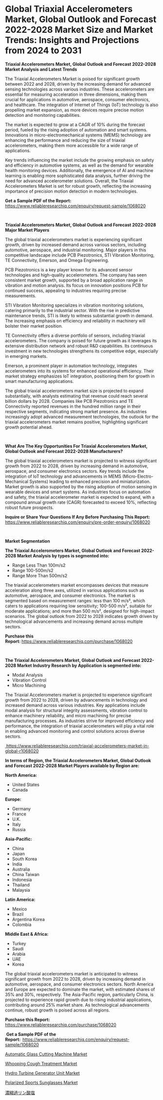 <p><h1>Global Triaxial Accelerometers Market, Global Outlook and Forecast 2022-2028 Market Size and Market Trends: Insights and Projections from 2024 to 2031</h1></p><p><strong>Triaxial Accelerometers Market, Global Outlook and Forecast 2022-2028 Market Analysis and Latest Trends</strong></p>
<p><p>The Triaxial Accelerometers Market is poised for significant growth between 2022 and 2028, driven by the increasing demand for advanced sensing technologies across various industries. These accelerometers are essential for measuring acceleration in three dimensions, making them crucial for applications in automotive, aerospace, consumer electronics, and healthcare. The integration of Internet of Things (IoT) technology is also propelling market expansion, as more devices require precise motion detection and monitoring capabilities.</p><p>The market is expected to grow at a CAGR of 10% during the forecast period, fueled by the rising adoption of automation and smart systems. Innovations in micro-electromechanical systems (MEMS) technology are enhancing the performance and reducing the size of triaxial accelerometers, making them more accessible for a wide range of applications.</p><p>Key trends influencing the market include the growing emphasis on safety and efficiency in automotive systems, as well as the demand for wearable health monitoring devices. Additionally, the emergence of AI and machine learning is enabling more sophisticated data analysis, further driving the need for advanced accelerometer solutions. Overall, the Triaxial Accelerometers Market is set for robust growth, reflecting the increasing importance of precision motion detection in modern technologies.</p></p>
<p><strong>Get a Sample PDF of the Report:&nbsp;</strong> <a href="https://www.reliableresearchiq.com/enquiry/request-sample/1068020">https://www.reliableresearchiq.com/enquiry/request-sample/1068020</a></p>
<p>&nbsp;</p>
<p><strong>Triaxial Accelerometers Market, Global Outlook and Forecast 2022-2028 Major Market Players</strong></p>
<p><p>The global triaxial accelerometers market is experiencing significant growth, driven by increased demand across various sectors, including automotive, aerospace, and industrial monitoring. Major players in this competitive landscape include PCB Piezotronics, STI Vibration Monitoring, TE Connectivity, Emerson, and Omega Engineering.</p><p>PCB Piezotronics is a key player known for its advanced sensor technologies and high-quality accelerometers. The company has seen consistent market growth, supported by a broad application range in vibration and motion analysis. Its focus on innovation positions PCB for continued success, appealing to industries requiring precise measurements.</p><p>STI Vibration Monitoring specializes in vibration monitoring solutions, catering primarily to the industrial sector. With the rise in predictive maintenance trends, STI is likely to witness substantial growth in demand. The increasing emphasis on efficiency and reliability in machinery will bolster their market position.</p><p>TE Connectivity offers a diverse portfolio of sensors, including triaxial accelerometers. The company is poised for future growth as it leverages its extensive distribution network and robust R&D capabilities. Its continuous investment in new technologies strengthens its competitive edge, especially in emerging markets.</p><p>Emerson, a prominent player in automation technology, integrates accelerometers into its systems for enhanced operational efficiency. Their market strategy emphasizes IoT integration, positioning them for growth in smart manufacturing applications.</p><p>The global triaxial accelerometers market size is projected to expand substantially, with analysts estimating that revenue could reach several billion dollars by 2028. Companies like PCB Piezotronics and TE Connectivity reported revenues in the hundred million range in their respective segments, indicating strong market presence. As industries increasingly adopt advanced measurement technologies, the outlook for the triaxial accelerometers market remains positive, highlighting significant growth potential ahead.</p></p>
<p>&nbsp;</p>
<p><strong>What Are The Key Opportunities For Triaxial Accelerometers Market, Global Outlook and Forecast 2022-2028 Manufacturers?</strong></p>
<p><p>The global triaxial accelerometers market is projected to witness significant growth from 2022 to 2028, driven by increasing demand in automotive, aerospace, and consumer electronics sectors. Key trends include the integration of IoT technology and advancements in MEMS (Micro-Electro-Mechanical Systems) leading to enhanced precision and miniaturization. Market growth is also supported by the rising adoption of motion sensing in wearable devices and smart systems. As industries focus on automation and safety, the triaxial accelerometer market is expected to expand, with a compound annual growth rate (CAGR) forecasted to exceed 10%, reflecting robust future prospects.</p></p>
<p><strong>Inquire or Share Your Questions If Any Before Purchasing This Report:</strong> <a href="https://www.reliableresearchiq.com/enquiry/pre-order-enquiry/1068020">https://www.reliableresearchiq.com/enquiry/pre-order-enquiry/1068020</a></p>
<p>&nbsp;</p>
<p><strong>Market Segmentation</strong></p>
<p><strong>The Triaxial Accelerometers Market, Global Outlook and Forecast 2022-2028 Market Analysis by types is segmented into:</strong></p>
<p><ul><li>Range Less Than 100m/s2</li><li>Range 100-500m/s2</li><li>Range More Than 500m/s2</li></ul></p>
<p><p>The triaxial accelerometers market encompasses devices that measure acceleration along three axes, utilized in various applications such as automotive, aerospace, and consumer electronics. The market is segmented based on measurement ranges: less than 100 m/s², which caters to applications requiring low sensitivity; 100-500 m/s², suitable for moderate applications; and more than 500 m/s², designed for high-impact scenarios. The global outlook from 2022 to 2028 indicates growth driven by technological advancements and increasing demand across multiple sectors.</p></p>
<p><strong>Purchase this Report:&nbsp;</strong><a href="https://www.reliableresearchiq.com/purchase/1068020">https://www.reliableresearchiq.com/purchase/1068020</a></p>
<p>&nbsp;</p>
<p><strong>The Triaxial Accelerometers Market, Global Outlook and Forecast 2022-2028 Market Industry Research by Application is segmented into:</strong></p>
<p><ul><li>Modal Analysis</li><li>Vibration Control</li><li>Micro Machining</li></ul></p>
<p><p>The Triaxial Accelerometers market is projected to experience significant growth from 2022 to 2028, driven by advancements in technology and increased demand across various industries. Key applications include modal analysis for structural integrity assessments, vibration control to enhance machinery reliability, and micro machining for precise manufacturing processes. As industries strive for improved efficiency and performance, the integration of triaxial accelerometers will play a vital role in enabling advanced monitoring and control solutions across diverse sectors.</p></p>
<p><a href="https://www.reliableresearchiq.com/triaxial-accelerometers-market-in-global-r1068020">&nbsp;https://www.reliableresearchiq.com/triaxial-accelerometers-market-in-global-r1068020</a></p>
<p><strong>In terms of Region, the Triaxial Accelerometers Market, Global Outlook and Forecast 2022-2028 Market Players available by Region are:</strong></p>
<p>
    <p> <strong> North America: </strong>
        <ul>
            <li>United States</li>
            <li>Canada</li>
        </ul>
        </p> 
    <p> <strong> Europe: </strong>
        <ul>
            <li>Germany</li>
            <li>France</li>
            <li>U.K.</li>
            <li>Italy</li>
            <li>Russia</li>
        </ul>
        </p> 
    <p> <strong> Asia-Pacific: </strong>
        <ul>
            <li>China</li>
            <li>Japan</li>
            <li>South Korea</li>
            <li>India</li>
            <li>Australia</li>
            <li>China Taiwan</li>
            <li>Indonesia</li>
            <li>Thailand</li>
            <li>Malaysia</li>
        </ul>
        </p> 
    <p> <strong> Latin America: </strong>
        <ul>
            <li>Mexico</li>
            <li>Brazil</li>
            <li>Argentina Korea</li>
            <li>Colombia</li>
        </ul>
        </p> 
    <p> <strong> Middle East & Africa: </strong>
        <ul>
            <li>Turkey</li>
            <li>Saudi</li>
            <li>Arabia</li>
            <li>UAE</li>
            <li>Korea</li>
        </ul>
    </p>
    </p>
<p><p>The global triaxial accelerometers market is anticipated to witness significant growth from 2022 to 2028, driven by increasing demand in automotive, aerospace, and consumer electronics sectors. North America and Europe are expected to dominate the market, with estimated shares of 35% and 30%, respectively. The Asia-Pacific region, particularly China, is projected to experience rapid growth due to rising industrial applications, contributing around 25% market share. As technological advancements continue, robust growth is poised across all regions.</p></p>
<p><strong>Purchase this Report: </strong><a href="https://www.reliableresearchiq.com/purchase/1068020">https://www.reliableresearchiq.com/purchase/1068020</a></p>
<p>&nbsp;<strong>Get a Sample PDF of the Report:&nbsp;&nbsp;</strong><a href="https://www.reliableresearchiq.com/enquiry/request-sample/1068020">https://www.reliableresearchiq.com/enquiry/request-sample/1068020</a></p>
<p><strong></strong></p>
<p><p><a href="https://www.linkedin.com/pulse/future-automatic-glass-cutting-machine-market-global-forecast-rxvse?trackingId=bzo1NvukTpqJ8ENXca%2BAtw%3D%3D">Automatic Glass Cutting Machine Market</a></p><p><a href="https://www.linkedin.com/pulse/whooping-cough-treatment-market-global-regional-analysis-gfzae?trackingId=6lJpkWG8QSm5e8jACEVfbw%3D%3D">Whooping Cough Treatment Market</a></p><p><a href="https://medium.com/@robeathews675666/hydro-turbine-generator-unit-market-indicators-market-size-regional-breakdown-market-player-5bc90cab6175">Hydro Turbine Generator Unit Market</a></p><p><a href="https://medium.com/@joseph.baker466547/polarized-sports-sunglasses-industry-sector-market-dynamics-and-future-scenarios-2024-2031-f6b84081e9a1">Polarized Sports Sunglasses Market</a></p><p><a href="https://medium.com/@drfg4t/%E6%BF%83%E7%B8%AE%E8%B6%85%E3%83%AA%E3%83%B3%E9%85%B8%E5%A1%A9%E5%B8%82%E5%A0%B4%E8%A6%8F%E6%A8%A1%E3%81%8A%E3%82%88%E3%81%B3%E3%82%B7%E3%82%A7%E3%82%A2%E5%88%86%E6%9E%90-%E6%88%90%E9%95%B7%E3%83%88%E3%83%AC%E3%83%B3%E3%83%89%E3%81%8A%E3%82%88%E3%81%B3%E4%BA%88%E6%B8%AC-2024%E5%B9%B4-2031%E5%B9%B4-37e2f8bd0ece">濃縮過リン酸塩</a></p></p>